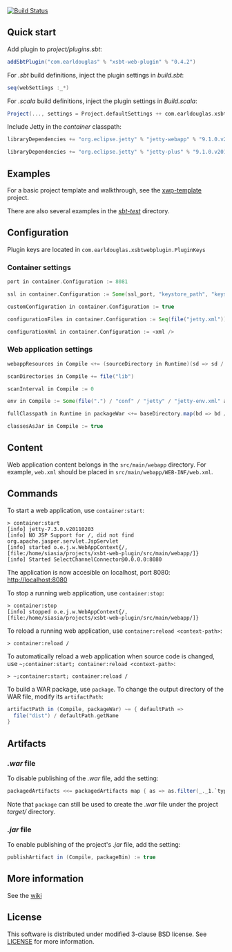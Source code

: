 [![Build Status](http://jenkins.jamestastic.com/job/xsbt-web-plugin/badge/icon)](http://jenkins.jamestastic.com/job/xsbt-web-plugin/)

## Quick start

Add plugin to *project/plugins.sbt*:

```scala
addSbtPlugin("com.earldouglas" % "xsbt-web-plugin" % "0.4.2")
```

For *.sbt* build definitions, inject the plugin settings in *build.sbt*:

```scala
seq(webSettings :_*)
```

For *.scala* build definitions, inject the plugin settings in *Build.scala*:

```scala
Project(..., settings = Project.defaultSettings ++ com.earldouglas.xsbtwebplugin.WebPlugin.webSettings)
```

Include Jetty in the *container* classpath:

```scala
libraryDependencies += "org.eclipse.jetty" % "jetty-webapp" % "9.1.0.v20131115" % "container"

libraryDependencies += "org.eclipse.jetty" % "jetty-plus" % "9.1.0.v20131115" % "container"
```

## Examples

For a basic project template and walkthrough, see the [xwp-template](https://github.com/JamesEarlDouglas/xwp-template) project.

There are also several examples in the *[sbt-test](https://github.com/JamesEarlDouglas/xsbt-web-plugin/tree/master/src/sbt-test/web)* directory.

## Configuration

Plugin keys are located in `com.earldouglas.xsbtwebplugin.PluginKeys`

### Container settings

```scala
port in container.Configuration := 8081

ssl in container.Configuration := Some(ssl_port, "keystore_path", "keystore_password", "key_password")

customConfiguration in container.Configuration := true

configurationFiles in container.Configuration := Seq(file("jetty.xml"))

configurationXml in container.Configuration := <xml />
```

### Web application settings

```scala
webappResources in Compile <+= (sourceDirectory in Runtime)(sd => sd / "static")

scanDirectories in Compile += file("lib")

scanInterval in Compile := 0

env in Compile := Some(file(".") / "conf" / "jetty" / "jetty-env.xml" asFile)

fullClasspath in Runtime in packageWar <+= baseDirectory.map(bd => bd / "extras")

classesAsJar in Compile := true
```

## Content

Web application content belongs in the `src/main/webapp` directory.  For example, `web.xml` should be placed in `src/main/webapp/WEB-INF/web.xml`.

## Commands

To start a web application, use `container:start`:

```
> container:start
[info] jetty-7.3.0.v20110203
[info] NO JSP Support for /, did not find org.apache.jasper.servlet.JspServlet
[info] started o.e.j.w.WebAppContext{/,[file:/home/siasia/projects/xsbt-web-plugin/src/main/webapp/]}
[info] Started SelectChannelConnector@0.0.0.0:8080
```

The application is now accesible on localhost, port 8080: [http://localhost:8080](http://localhost:8080)

To stop a running web application, use `container:stop`:

```
> container:stop
[info] stopped o.e.j.w.WebAppContext{/,[file:/home/siasia/projects/xsbt-web-plugin/src/main/webapp/]}
```
    
To reload a running web application, use `container:reload <context-path>`:

```
> container:reload /
```

To automatically reload a web application when source code is changed, use `~;container:start; container:reload <context-path>`:

```
> ~;container:start; container:reload /
```

To build a WAR package, use `package`.  To change the output directory of the WAR file, modify its `artifactPath`:

```scala
artifactPath in (Compile, packageWar) ~= { defaultPath =>
  file("dist") / defaultPath.getName
}
```

## Artifacts

### *.war* file

To disable publishing of the *.war* file, add the setting:

```scala
packagedArtifacts <<= packagedArtifacts map { as => as.filter(_._1.`type` != "war") }
```

Note that `package` can still be used to create the *.war* file under the project *target/* directory.

### *.jar* file

To enable publishing of the project's *.jar* file, add the setting:

```scala
publishArtifact in (Compile, packageBin) := true
```

## More information

See the [wiki](http://github.com/JamesEarlDouglas/xsbt-web-plugin/wiki/)

## License

This software is distributed under modified 3-clause BSD license. See [LICENSE](https://github.com/JamesEarlDouglas/xsbt-web-plugin/blob/master/LICENSE) for more information.
